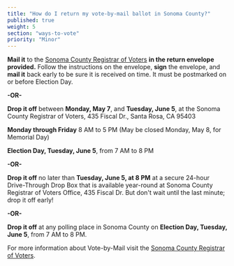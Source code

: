 ```yaml
---
title: "How do I return my vote-by-mail ballot in Sonoma County?"
published: true
weight: 5
section: "ways-to-vote"
priority: "Minor"
---
```


**Mail it** to the [Sonoma County Registrar of Voters](#section-election-office-contact) **in the return envelope provided.** Follow the instructions on the envelope, **sign** the envelope, and **mail it** back early to be sure it is received on time. It must be postmarked on or before Election Day.  

 **-OR-**  
 
**Drop it off** between **Monday, May 7**, and **Tuesday, June 5**, at the Sonoma County Registrar of Voters, 435 Fiscal Dr., Santa Rosa, CA 95403  

**Monday through Friday** 8 AM to 5 PM (May be closed Monday, May 8, for Memorial Day)  

**Election Day, Tuesday, June 5**, from 7 AM to 8 PM   

 **-OR-**  

**Drop it off** no later than **Tuesday, June 5, at 8 PM** at a secure 24-hour Drive-Through Drop Box that is available year-round at Sonoma County Registrar of Voters Office, 435 Fiscal Dr. But don't wait until the last minute; drop it off early!  

 **-OR-**  

**Drop it off** at any polling place in Sonoma County on **Election Day, Tuesday, June 5**, from 7 AM to 8 PM.  

For more information about Vote-by-Mail visit the [Sonoma County Registrar of Voters](http://vote.sonoma-county.org/content.aspx?sid=1009&id=1052#receive_vote_by_mail_ballot).  
